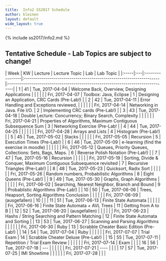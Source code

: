 ```yaml
---
title:  Info2 SS2017 Schedule
author: kleinen
layout: default
wide_layout: true
---
```

{% include ss2017/info2.md %}

## Tentative Schedule - Lab Topics are subject to change!


| Week | KW | Lecture         | Lecture Topic                                                       | Lab                                                                 | Lab Topic |
|:-----|:---|:----------------|:--------------------------------------------------------------------|:--------------------------------------------------------------------------------|
| 1    | 41 | Tue, 2017-04-04 | Welcome Back, Overview, Designing Applications                      | |                                                                               |
|      |    | Fri, 2017-04-07 | Toolbox: Java, Eclipse                                              | 1   | Designing an Application, CRC Cards  (Pre-Lab!)                           |
| 2    | 42 | Tue, 2017-04-11 | Error Handling and Exceptions reviewed,                             | |                                                                               |
|      |    | Fri, 2017-04-14 | Networking in Java. File I/O.                                       | 2   | Implementing CRC cards (Pre-Lab!)                                         |
| 3    | 43 | Tue, 2017-04-18 | Double Lecture: Concurrency; Binary Search, Complexity              | |                                                                               |
|      |    | Fri, 2017-04-21 | Properties of Algorithms, Maximum Contiguous Subsequence Sum        | 3   | Networking Exercise (Pre-Lab!                                             |
| 4    | 44 | Tue, 2017-04-25 |                                                                     | |                                                                               |
|      |    | Fri, 2017-04-28 | Arrays and Lists                                                    | 4   | Histogram (Pre-Lab!)                                                      |
| 5    | 45 | Tue, 2017-05-02 | Stacks                                                              | |                                                                               |
|      |    | Fri, 2017-05-05 | Recursion                                                           | 5   | Execution Times (Pre-Lab!)                                                |
| 6    | 46 | Tue, 2017-05-09 | e-learning (find the exercise in moodle)                            | |                                                                               |
|      |    | Fri, 2017-05-12 | Queues, Priority Queues, Collections: Sets, Bags, Maps.             | 6   | Reverse Polish Notation (Pre-Lab!)                                        |
| 7    | 47 | Tue, 2017-05-16 | Recursion                                                           | |                                                                               |
|      |    | Fri, 2017-05-19 | Sorting, Divide & Conquer, Maximum Contiguous Subsequence revisited | 7   | Recursive Triangles (Pre-Lab!)                                            |
| 8    | 48 | Tue, 2017-05-23 | Quicksort, Radix Sort                                               | |                                                                               |
|      |    | Fri, 2017-05-26 | Random numbers, Probabilistic Algorithms                            | 8   | Eight Queens (Pre-Lab!)                                                   |
| 9    | 49 | Tue, 2017-05-30 | Graphs, Graph Algorithms                                            | |                                                                               |
|      |    | Fri, 2017-06-02 | Searching, Nearest Neighbor, Branch and Bound                       | 9   | Probablistic Algorithms  (Pre-Lab!)                                       |
| 10   | 50 | Tue, 2017-06-06 | Trees, Heapsort, Sorting Algorithms Conclusion                      | |                                                                               |
|      |    | Fri, 2017-06-09 | (ausgefallen)                                                       | 10  |                                                                           |
| 11   | 51 | Tue, 2017-06-13 | Finite State Automata                                               | |                                                                               |
|      |    | Fri, 2017-06-16 | Finite State Automata + AVL Trees                                   | 11  | Getting from A to B                                                       |
| 12   | 52 | Tue, 2017-06-20 | (ausgefallen)                                                       | |                                                                               |
|      |    | Fri, 2017-06-23 | Hashs  /  String Searching and Pattern Matching                     | 12  | Finite State Automata and Sorting                                         |
| 13   | 53 | Tue, 2017-06-27 | Scanning and Parsing Algorithms                                     | |                                                                               |
|      |    | Fri, 2017-06-30 | Ruby                                                                | 13  | Scrabble Cheater Basic Edition (Pre-Lab!)                                 |
| 14   | 54 | Tue, 2017-07-04 | Ruby                                                                | |                                                                               |
|      |    | Fri, 2017-07-07 | Trial Exam                                                          | 14  | Scrabble Cheater Deluxe (Pre-Lab!)                                        |
| 15   | 55 | Tue, 2017-07-11 | Repetition / Trial Exam Review                                      | |                                                                               |
|      |    | Fri, 2017-07-14 | Exam                                                                | |                                                                               |
| 16   | 56 | Tue, 2017-07-18 | ---                                                                 | |                                                                               |
|      |    | Fri, 2017-07-21 | ----                                                                | |                                                                               |
| 17   | 57 | Tue, 2017-07-25 | IMI Showtime                                                        | |                                                                               |
|      |    | Fri, 2017-07-28 |                                                                     |                                                                                 |
